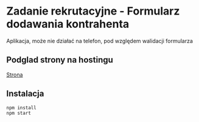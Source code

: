 # Zadanie rekrutacyjne - Formularz dodawania kontrahenta

Aplikacja, może nie działać na telefon, pod względem walidacji formularza

## Podglad strony na hostingu

[Strona](https://dreamy-morse-5412ae.netlify.app/)

## Instalacja

```js
npm install
npm start

```
